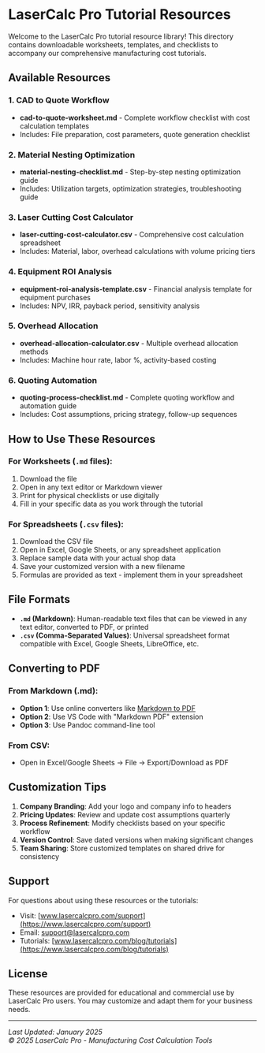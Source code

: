 # LaserCalc Pro Tutorial Resources

Welcome to the LaserCalc Pro tutorial resource library! This directory contains downloadable worksheets, templates, and checklists to accompany our comprehensive manufacturing cost tutorials.

## Available Resources

### 1. CAD to Quote Workflow
- **cad-to-quote-worksheet.md** - Complete workflow checklist with cost calculation templates
- Includes: File preparation, cost parameters, quote generation checklist

### 2. Material Nesting Optimization
- **material-nesting-checklist.md** - Step-by-step nesting optimization guide
- Includes: Utilization targets, optimization strategies, troubleshooting guide

### 3. Laser Cutting Cost Calculator
- **laser-cutting-cost-calculator.csv** - Comprehensive cost calculation spreadsheet
- Includes: Material, labor, overhead calculations with volume pricing tiers

### 4. Equipment ROI Analysis
- **equipment-roi-analysis-template.csv** - Financial analysis template for equipment purchases
- Includes: NPV, IRR, payback period, sensitivity analysis

### 5. Overhead Allocation
- **overhead-allocation-calculator.csv** - Multiple overhead allocation methods
- Includes: Machine hour rate, labor %, activity-based costing

### 6. Quoting Automation
- **quoting-process-checklist.md** - Complete quoting workflow and automation guide
- Includes: Cost assumptions, pricing strategy, follow-up sequences

## How to Use These Resources

### For Worksheets (`.md` files):
1. Download the file
2. Open in any text editor or Markdown viewer
3. Print for physical checklists or use digitally
4. Fill in your specific data as you work through the tutorial

### For Spreadsheets (`.csv` files):
1. Download the CSV file
2. Open in Excel, Google Sheets, or any spreadsheet application
3. Replace sample data with your actual shop data
4. Save your customized version with a new filename
5. Formulas are provided as text - implement them in your spreadsheet

## File Formats

- **`.md` (Markdown)**: Human-readable text files that can be viewed in any text editor, converted to PDF, or printed
- **`.csv` (Comma-Separated Values)**: Universal spreadsheet format compatible with Excel, Google Sheets, LibreOffice, etc.

## Converting to PDF

### From Markdown (.md):
- **Option 1**: Use online converters like [Markdown to PDF](https://www.markdowntopdf.com/)
- **Option 2**: Use VS Code with "Markdown PDF" extension
- **Option 3**: Use Pandoc command-line tool

### From CSV:
- Open in Excel/Google Sheets → File → Export/Download as PDF

## Customization Tips

1. **Company Branding**: Add your logo and company info to headers
2. **Pricing Updates**: Review and update cost assumptions quarterly
3. **Process Refinement**: Modify checklists based on your specific workflow
4. **Version Control**: Save dated versions when making significant changes
5. **Team Sharing**: Store customized templates on shared drive for consistency

## Support

For questions about using these resources or the tutorials:
- Visit: [www.lasercalcpro.com/support](https://www.lasercalcpro.com/support)
- Email: support@lasercalcpro.com
- Tutorials: [www.lasercalcpro.com/blog/tutorials](https://www.lasercalcpro.com/blog/tutorials)

## License

These resources are provided for educational and commercial use by LaserCalc Pro users. 
You may customize and adapt them for your business needs.

---

*Last Updated: January 2025*  
*© 2025 LaserCalc Pro - Manufacturing Cost Calculation Tools*

